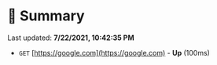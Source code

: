 # 📖 Summary
Last updated: **7/22/2021, 10:42:35 PM**

- `GET` [https://google.com](https://google.com) - **Up** (100ms)
